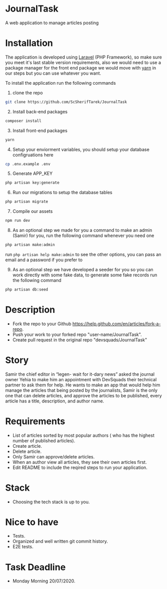 # JournalTask
A web application to manage articles posting

# Installation

The application is developed using [Laravel](https://laravel.com/) (PHP Framework), so make sure you meet it's last stable version requirements, also we would need to use a package manager for the front end package we would move with [yarn](https://yarnpkg.com/) in our steps but you can use whatever you want.


To install the application run the following commands

1. clone the repo
``` bash
git clone https://github.com/ScSherifTarek/JournalTask
```

2. Install back-end packages
``` bash
composer install
```

3. Install front-end packages
``` bash
yarn
```

4. Setup your enviorment variables, you should setup your database configruations here
``` bash
cp .env.example .env
```

5. Generate APP_KEY
``` bash
php artisan key:generate
```

6. Run our migrations to setup the database tables
``` bash
php artisan migrate
```

7. Compile our assets
``` bash
npm run dev
```

8. As an optional step we made for you a command to make an admin (Samir) for you, run the following command whenever you need one
``` bash
php artisan make:admin
```
run `php artisan help make:admin` to see the other options, you can pass an email and a password if you prefer to

9. As an optional step we have developed a seeder for you so you can work directly with some fake data, to generate some fake records run the following command
``` bash
php artisan db:seed
```

# Description
- Fork the repo to your Github https://help.github.com/en/articles/fork-a-repo.
- Push your work to your forked repo "user-name/JournalTask".
- Create pull request in the original repo "devsquads/JournalTask"

# Story
Samir the chief editor in “legen- wait for it-dary news” asked the journal owner Yehia to make him an appointment with DevSquads their technical partner to ask them for help.
He wants to make an app that would help him manage the articles that being posted by the journalists, Samir is the only one that can delete articles, and approve the articles to be published, every article has a title, description, and author name.


# Requirements
- List of articles sorted by most popular authors ( who has the highest number of published articles).
- Create article.
- Delete article.
- Only Samir can approve/delete articles.
- When an author view all articles, they see their own articles first. 
- Edit README to include the reqired steps to run your application.

# Stack
- Choosing the tech stack is up to you.

# Nice to have
- Tests.
- Organized and well written git commit history.
- E2E tests.

# Task Deadline
- Monday Morning 20/07/2020.
